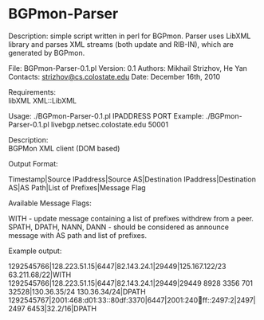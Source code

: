 BGPmon-Parser
=============

Description: simple script written in perl for BGPmon. Parser uses LibXML library and parses XML streams (both update and RIB-IN), which are generated by BGPmon.

File:		BGPmon-Parser-0.1.pl
Version:	0.1
Authors:	Mikhail Strizhov, He Yan
Contacts:	strizhov@cs.colostate.edu
Date:		December 16th, 2010


Requirements:          
		libXML 
		XML::LibXML

Usage:		./BGPmon-Parser-0.1.pl IPADDRESS PORT
Example:	./BGPmon-Parser-0.1.pl livebgp.netsec.colostate.edu 50001

Description:    
		BGPMon XML client (DOM based)

Output Format:

Timestamp|Source IPaddress|Source AS|Destination IPaddress|Destination AS|AS Path|List of Prefixes|Message Flag

Available Message Flags:

WITH - update message containing a list of prefixes withdrew from a peer.
SPATH, DPATH, NANN, DANN - should be considered as announce message with AS path and list of prefixes.

Example output:

1292545766|128.223.51.15|6447|82.143.24.1|29449|125.167.122/23 63.211.68/22|WITH
1292545766|128.223.51.15|6447|82.143.24.1|29449|29449 8928 3356 701 32528|130.36.35/24 130.36.34/24|DPATH
1292545767|2001:468:d01:33::80df:3370|6447|2001:240:100:ff::2497:2|2497|2497 6453|32.2/16|DPATH

